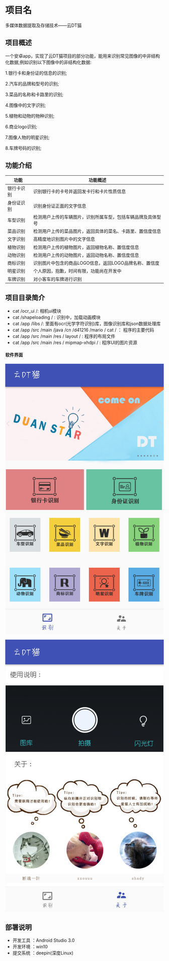 # 项目名
多媒体数据提取及存储技术——云DT猫


## 项目概述

一个安卓app，实现了云DT猫项目的部分功能，能用来识别常见图像的中非结构化数据,例如识别以下图像中的非结构化数据:

1.银行卡和身份证的信息的识别;

2.汽车的品牌和型号的识别;

3.菜品的名称和卡路里的识别;

4.图像中的文字识别;

5.植物和动物的物种识别;

6.商业logo识别;

7.图像人物的明星识别;

8.车牌号码的识别;


## 功能介绍

| 功能            | 功能概述        |
| ------------- |-------------|
| 银行卡识别     | 识别银行卡的卡号并返回发卡行和卡片性质信息 |
| 身份证识别      | 识别身份证正面的文字信息      |
| 车型识别 | 检测用户上传的车辆图片，识别所属车型，包括车辆品牌及具体型号      |
| 菜品识别     | 检测用户上传的菜品图片，返回具体的菜名、卡路里、置信度信息|
| 文字识别      | 高精度地识别图片中的文字信息      |
| 植物识别 | 检测用户上传的植物图片，返回植物名称、置信度信息      |
| 动物识别     | 检测用户上传的动物图片，返回动物名称、置信度信息 |
| 商标识别      | 识别图片中包含的商品LOGO信息，返回LOGO品牌名称、置信度      |
| 明星识别 | 个人原因，抱歉，时间有限，功能尚在开发中      |
| 车牌识别     | 对小客车的车牌进行识别 |

## 项目目录简介
- cat /ocr_ui  /: 相机ui模块
- cat /shapeloading / : 识别中，加载动画模块
- cat /app /libs /: 里面有ocr(光学字符识别)库，图像识别库和json数据处理库
- cat /app /src /main /java /cn /d41216 /mario / cat / ： 程序的主要代码 
- cat /app /src /main /res / layout / : 程序的布局文件
- cat /app /src /main /res / mipmap-xhdpi / : 程序UI的图片资源

#### 软件界面
![](picture/home.jpg)

![](picture/about.jpg)




## 部署说明
- 开发工具 ：Android Studio 3.0 
- 开发环境 ：win10
- 提交系统 ：deepin(深度Linux) 
